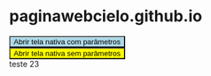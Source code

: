 # paginawebcielo.github.io
<script>
  var obj = {pDouble: 1.99, pString: 'parametros', pInt: 2, pBoolean: true}
  var str = JSON.stringify(obj);

</script>
<button style="background-color: lightblue;" type="button" onclick="native.openNativeScreenWithParams('1', null, true);">Abrir tela nativa com parâmetros</button><br/>
<button style="background-color: yellow;" type="button" onclick="native.openNativeScreen();">Abrir tela nativa sem parâmetros</button><br/>
teste 23
